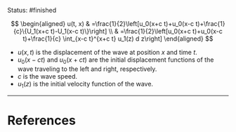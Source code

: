 Status: #finished 

$$
\begin{aligned}
u(t, x) & =\frac{1}{2}\left[u_0(x+c t)+u_0(x-c t)+\frac{1}{c}\{U_1(x+c t)-U_1(x-c t)\}\right] \\
& =\frac{1}{2}\left[u_0(x+c t)+u_0(x-c t)+\frac{1}{c} \int_{x-c t}^{x+c t} u_1(z) d z\right]
\end{aligned}
$$

- $u(x, t)$ is the displacement of the wave at position $x$ and time $t$.
- $u_0(x - ct)$ and $u_0(x + ct)$ are the initial displacement functions of the wave traveling to the left and right, respectively.
- $c$ is the wave speed.
- $u_1(z)$ is the initial velocity function of the wave.




---
# References
